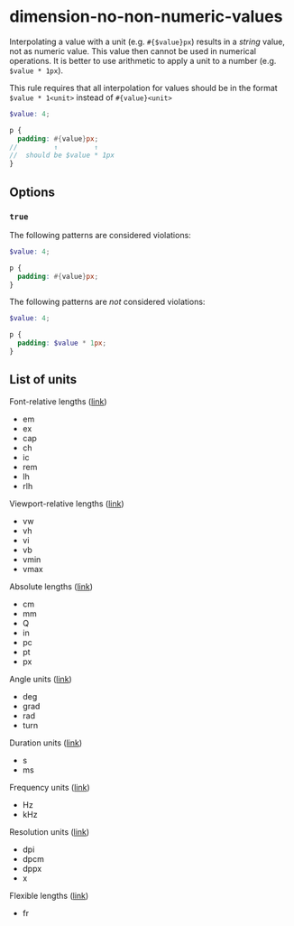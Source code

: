 # dimension-no-non-numeric-values

Interpolating a value with a unit (e.g. `#{$value}px`) results in a
_string_ value, not as numeric value. This value then cannot be used in
numerical operations.  It is better to use arithmetic to apply a unit to a
number (e.g. `$value * 1px`).

This rule requires that all interpolation for values should be in the format `$value * 1<unit>` instead of `#{value}<unit>`

```scss
$value: 4;

p {
  padding: #{value}px;
//         ↑         ↑
//  should be $value * 1px
}
```

## Options

### `true`

The following patterns are considered violations:

```scss
$value: 4;

p {
  padding: #{value}px;
}
```

The following patterns are _not_ considered violations:

```scss
$value: 4;

p {
  padding: $value * 1px;
}
```

## List of units
Font-relative lengths ([link](https://www.w3.org/TR/css-values-4/#font-relative-lengths))
* em
* ex
* cap
* ch
* ic
* rem
* lh
* rlh

Viewport-relative lengths ([link](https://www.w3.org/TR/css-values-4/#viewport-relative-lengths))
* vw
* vh
* vi
* vb
* vmin
* vmax

Absolute lengths ([link](https://www.w3.org/TR/css-values-4/#absolute-lengths))
* cm
* mm
* Q
* in
* pc
* pt
* px

Angle units ([link](https://www.w3.org/TR/css-values-4/#angles))
* deg
* grad
* rad
* turn

Duration units ([link](https://www.w3.org/TR/css-values-4/#time))
* s
* ms

Frequency units ([link](https://www.w3.org/TR/css-values-4/#frequency))
* Hz
* kHz

Resolution units ([link](https://www.w3.org/TR/css-values-4/#resolution))
* dpi
* dpcm
* dppx
* x

Flexible lengths ([link](https://www.w3.org/TR/css-grid-1/#fr-unit))
* fr
